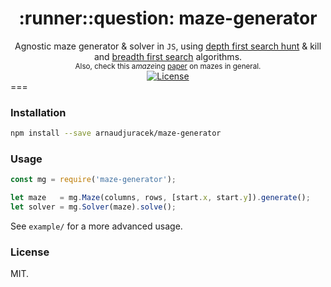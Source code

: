 <h1 align="center">:runner::question: maze-generator</h1>
<div align="center">Agnostic maze generator &amp; solver in <code>JS</code>, using <a href="http://weblog.jamisbuck.org/2011/1/24/maze-generation-hunt-and-kill-algorithm">depth first search hunt</a> &amp; kill and <a href="https://en.wikipedia.org/wiki/Breadth-first_search">breadth first search</a> algorithms.</div>

<div align="center">
<sup>Also, check this a<i>maze</i>ing <a href="http://www.astrolog.org/labyrnth/algrithm.htm">paper</a> on mazes in general.</sup>
  <br>
  <!-- License -->
  <a href="https://raw.githubusercontent.com/arnaudjuracek/xy/master/LICENSE">
    <img src="https://img.shields.io/badge/license-MIT-blue.svg?style=flat-square" alt="License" />
  </a>
</div>
===

### Installation
```sh
npm install --save arnaudjuracek/maze-generator
```

### Usage

```js
const mg = require('maze-generator');

let maze   = mg.Maze(columns, rows, [start.x, start.y]).generate();
let solver = mg.Solver(maze).solve();
```

See `example/` for a more advanced usage.

### License
MIT.

